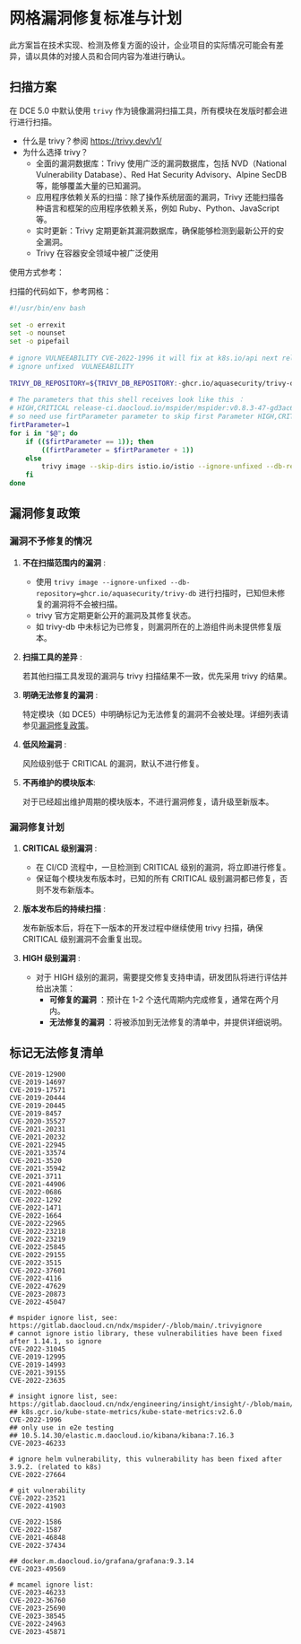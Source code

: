 # 网格漏洞修复标准与计划

此方案旨在技术实现、检测及修复方面的设计，企业项目的实际情况可能会有差异，请以具体的对接人员和合同内容为准进行确认。

## 扫描方案

在 DCE 5.0 中默认使用 `trivy` 作为镜像漏洞扫描工具，所有模块在发版时都会进行进行扫描。

- 什么是 trivy？参阅 <https://trivy.dev/v1/>
- 为什么选择 trivy？
    - 全面的漏洞数据库：Trivy 使用广泛的漏洞数据库，包括 NVD（National Vulnerability Database）、Red Hat Security Advisory、Alpine SecDB 等，能够覆盖大量的已知漏洞。
    - 应用程序依赖关系的扫描：除了操作系统层面的漏洞，Trivy 还能扫描各种语言和框架的应用程序依赖关系，例如 Ruby、Python、JavaScript 等。
    - 实时更新：Trivy 定期更新其漏洞数据库，确保能够检测到最新公开的安全漏洞。
    - Trivy 在容器安全领域中被广泛使用

使用方式参考：

扫描的代码如下，参考网格：

```bash
#!/usr/bin/env bash
 
set -o errexit
set -o nounset
set -o pipefail
 
# ignore VULNEEABILITY CVE-2022-1996 it will fix at k8s.io/api next release
# ignore unfixed  VULNEEABILITY
 
TRIVY_DB_REPOSITORY=${TRIVY_DB_REPOSITORY:-ghcr.io/aquasecurity/trivy-db:v1}
 
# The parameters that this shell receives look like this ：
# HIGH,CRITICAL release-ci.daocloud.io/mspider/mspider:v0.8.3-47-gd3ac6536  release-ci.daocloud.io/mspider/mspider-api-server:v0.8.3-47-gd3ac6536
# so need use firtParameter parameter to skip first Parameter HIGH,CRITICAL than trivy images
firtParameter=1
for i in "$@"; do
    if (($firtParameter == 1)); then
        ((firtParameter = $firtParameter + 1))
    else
        trivy image --skip-dirs istio.io/istio --ignore-unfixed --db-repository=${TRIVY_DB_REPOSITORY} --exit-code 1 --severity $1 $i
    fi
done
```

## 漏洞修复政策

### 漏洞不予修复的情况

1. **不在扫描范围内的漏洞** :

    - 使用 `trivy image --ignore-unfixed --db-repository=ghcr.io/aquasecurity/trivy-db` 进行扫描时，已知但未修复的漏洞将不会被扫描。
    - trivy 官方定期更新公开的漏洞及其修复状态。
    - 如 trivy-db 中未标记为已修复，则漏洞所在的上游组件尚未提供修复版本。

1. **扫描工具的差异** :

    若其他扫描工具发现的漏洞与 trivy 扫描结果不一致，优先采用 trivy 的结果。

1. **明确无法修复的漏洞** :
    
    特定模块（如 DCE5）中明确标记为无法修复的漏洞不会被处理。详细列表请参见[漏洞修复政策](#_3)。

1. **低风险漏洞** :

    风险级别低于 CRITICAL 的漏洞，默认不进行修复。

1. **不再维护的模块版本**:

    对于已经超出维护周期的模块版本，不进行漏洞修复，请升级至新版本。

### 漏洞修复计划

1. **CRITICAL 级别漏洞** :

    - 在 CI/CD 流程中，一旦检测到 CRITICAL 级别的漏洞，将立即进行修复。
    - 保证每个模块发布版本时，已知的所有 CRITICAL 级别漏洞都已修复，否则不发布新版本。

1. **版本发布后的持续扫描** :

    发布新版本后，将在下一版本的开发过程中继续使用 trivy 扫描，确保 CRITICAL 级别漏洞不会重复出现。

1. **HIGH 级别漏洞** :

    - 对于 HIGH 级别的漏洞，需要提交修复支持申请，研发团队将进行评估并给出决策：
        - **可修复的漏洞** ：预计在 1-2 个迭代周期内完成修复，通常在两个月内。
        - **无法修复的漏洞** ：将被添加到无法修复的清单中，并提供详细说明。

## 标记无法修复清单

```text
CVE-2019-12900
CVE-2019-14697
CVE-2019-17571
CVE-2019-20444
CVE-2019-20445
CVE-2019-8457
CVE-2020-35527
CVE-2021-20231
CVE-2021-20232
CVE-2021-22945
CVE-2021-33574
CVE-2021-3520
CVE-2021-35942
CVE-2021-3711
CVE-2021-44906
CVE-2022-0686
CVE-2022-1292
CVE-2022-1471
CVE-2022-1664
CVE-2022-22965
CVE-2022-23218
CVE-2022-23219
CVE-2022-25845
CVE-2022-29155
CVE-2022-3515
CVE-2022-37601
CVE-2022-4116
CVE-2022-47629
CVE-2023-20873
CVE-2022-45047

# mspider ignore list, see: https://gitlab.daocloud.cn/ndx/mspider/-/blob/main/.trivyignore
# cannot ignore istio library, these vulnerabilities have been fixed after 1.14.1, so ignore
CVE-2022-31045
CVE-2019-12995
CVE-2019-14993
CVE-2021-39155
CVE-2022-23635

# insight ignore list, see: https://gitlab.daocloud.cn/ndx/engineering/insight/insight/-/blob/main/.trivyignore
## k8s.gcr.io/kube-state-metrics/kube-state-metrics:v2.6.0
CVE-2022-1996
## only use in e2e testing
## 10.5.14.30/elastic.m.daocloud.io/kibana/kibana:7.16.3
CVE-2023-46233

# ignore helm vulnerability, this vulnerability has been fixed after 3.9.2. (related to k8s)
CVE-2022-27664

# git vulnerability
CVE-2022-23521
CVE-2022-41903

CVE-2022-1586
CVE-2022-1587
CVE-2021-46848
CVE-2022-37434

## docker.m.daocloud.io/grafana/grafana:9.3.14
CVE-2023-49569

# mcamel ignore list:
CVE-2023-46233
CVE-2022-36760
CVE-2023-25690
CVE-2023-38545
CVE-2022-24963
CVE-2023-45871
```
